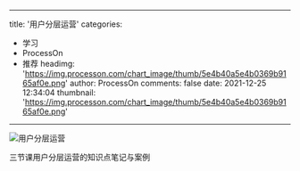 
---
title: '用户分层运营'
categories: 
 - 学习
 - ProcessOn
 - 推荐
headimg: 'https://img.processon.com/chart_image/thumb/5e4b40a5e4b0369b9165af0e.png'
author: ProcessOn
comments: false
date: 2021-12-25 12:34:04
thumbnail: 'https://img.processon.com/chart_image/thumb/5e4b40a5e4b0369b9165af0e.png'
---

<div>   
<img class="thumb" alt="用户分层运营" src="https://img.processon.com/chart_image/thumb/5e4b40a5e4b0369b9165af0e.png" referrerpolicy="no-referrer">
<p>三节课用户分层运营的知识点笔记与案例</p>  
</div>
            